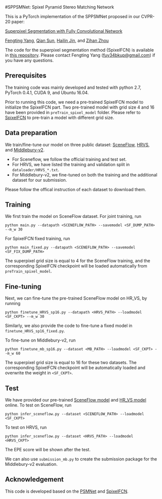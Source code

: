 #SPPSMNet: Spixel Pyramid Stereo Matching Network

This is a PyTorch implementation of the SPPSMNet proposed in our CVPR-20 paper:

[Superpixel Segmentation with Fully Convolutional Network](https://arxiv.org/abs/2003.12929)

[Fengting Yang](http://personal.psu.edu/fuy34/), [Qian Sun](https://www.linkedin.com/in/qiansuun), [Hailin Jin](https://research.adobe.com/person/hailin-jin/), and [Zihan Zhou](https://faculty.ist.psu.edu/zzhou/Home.html)

The code for the superpixel segmentation method (SpixelFCN) is available in [this repository](https://github.com/fuy34/superpixel_fcn).
Please contact Fengting Yang (fuy34bkup@gmail.com) if you have any questions.

## Prerequisites
The training code was mainly developed and tested with python 2.7, PyTorch 0.4.1, CUDA 9, and Ubuntu 16.04.

Prior to running this code, we need a pre-trained SpixelFCN model to initialize the SpixelFCN part. Two pre-trained model with
grid size 4 and 16 have been provided in ```preTrain_spixel_model``` folder. Please refer to [SpixelFCN](https://github.com/fuy34/superpixel_fcn) 
to pre-train a model with different grid size.  

## Data preparation
We train/fine-tune our model on three public dataset: [SceneFlow](https://lmb.informatik.uni-freiburg.de/resources/datasets/SceneFlowDatasets.en.html),
[HRVS](https://drive.google.com/file/d/1SgEIrH_IQTKJOToUwR1rx4-237sThUqX/view), and [Middlebury-v2](https://vision.middlebury.edu/stereo/data/scenes2014/). 

* For Sceneflow, we follow the official training and test set.
* For HRVS, we have listed the training and validation split in ```dataloader/HRVS_*.txt```.
* For Middlebury-v2, we fine-tuned on both the training and the additional dataset for our submission. 

Please follow the offical instruction of each dataset to download them. 

## Training
We first train the model on SceneFlow dataset. For joint training, run
```
python main.py --datapath <SCENEFLOW_PATH> --savemodel <SF_DUMP_PATH> --m_w 30
```
For SpixelFCN fixed training, run
```
python main_fixed.py --datapath <SCENEFLOW_PATH> --savemodel <SF_FIX_DUMP_PATH> 
```
The superpixel grid size is equal to 4 for the SceneFlow training, and the corresponding SpixelFCN checkpoint will be loaded 
automatically from ```preTrain_spixel_model```.

## Fine-tuning 
Next, we can fine-tune the pre-trained SceneFlow model on HR_VS, by running
```
python finetune_HRVS_sp16.py --datapath <HRVS_PATH> --loadmodel <SF_CKPT> --m_w 30
```
Similarly, we also provide the code to fine-tune a fixed model in ```finetune_HRVS_sp16_fixed.py```. 

To fine-tune on Middlebury-v2, run
```
python finetune_mb_sp16.py --dataset <MB_PATH> --loadmodel <SF_CKPT> --m_w 60
```
The superpixel grid size is equal to 16 for these two datasets. The corresponding SpixelFCN checkpoint will be automatically loaded and overwrite 
the weight in ```<SF_CKPT>```.

## Test
We have provided our pre-trained [SceneFlow model](https://drive.google.com/file/d/11cXW21MU_a66bYXZ5S-0ZPzn7TI2vyRG/view?usp=sharing)
and [HR_VS model](https://drive.google.com/file/d/1rdf1qrtUN3R2eZWpsbuk7pAE-gJmCK9t/view?usp=sharing) online. To test on SceneFlow, run
```
python infer_sceneflow.py --dataset <SCENEFLOW_PATH> --loadmodel <SF_CKPT>
```
To test on HRVS, run 
```
python infer_sceneflow.py --dataset <HRVS_PATH> --loadmodel <HRVS_CKPT>
```
The EPE score will be shown after the test.

We can also use ```submission_mb.py``` to create the submission package for the Middlebury-v2 evaluation. 

## Acknowledgement
This code is developed based on the [PSMNet](https://github.com/JiaRenChang/PSMNet) and [SpixelFCN](https://github.com/fuy34/superpixel_fcn). 
